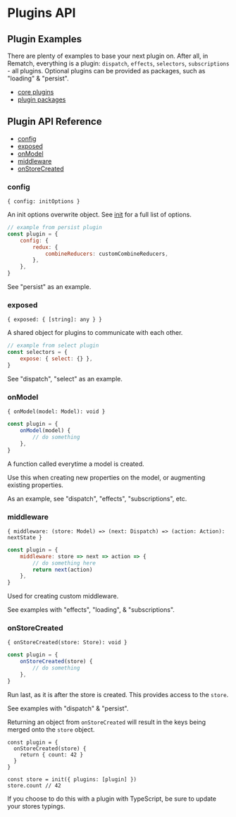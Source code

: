 # Plugins API

## Plugin Examples

There are plenty of examples to base your next plugin on. After all, in Rematch, everything is a plugin: `dispatch`, `effects`, `selectors`, `subscriptions` - all plugins. Optional plugins can be provided as packages, such as "loading" & "persist".

- [core plugins](https://github.com/rematch/rematch/tree/master/src/plugins)
- [plugin packages](https://github.com/rematch/rematch/tree/master/plugins)

## Plugin API Reference

- [config](api-reference/pluginsapi#config)
- [exposed](api-reference/pluginsapi#exposed)
- [onModel](api-reference/pluginsapi#onmodel)
- [middleware](api-reference/pluginsapi#middleware)
- [onStoreCreated](api-reference/pluginsapi#onstorecreated)

### config

`{ config: initOptions }`

An init options overwrite object. See [init](api.md#init) for a full list of options.

```javascript
// example from persist plugin
const plugin = {
	config: {
		redux: {
			combineReducers: customCombineReducers,
		},
	},
}
```

See "persist" as an example.

### exposed

`{ exposed: { [string]: any } }`

A shared object for plugins to communicate with each other.

```javascript
// example from select plugin
const selectors = {
	expose: { select: {} },
}
```

See "dispatch", "select" as an example.

### onModel

`{ onModel(model: Model): void }`

```javascript
const plugin = {
	onModel(model) {
		// do something
	},
}
```

A function called everytime a model is created.

Use this when creating new properties on the model, or augmenting existing properties.

As an example, see "dispatch", "effects", "subscriptions", etc.

### middleware

`{ middleware: (store: Model) => (next: Dispatch) => (action: Action): nextState }`

```javascript
const plugin = {
	middleware: store => next => action => {
		// do something here
		return next(action)
	},
}
```

Used for creating custom middleware.

See examples with "effects", "loading", & "subscriptions".

### onStoreCreated

`{ onStoreCreated(store: Store): void }`

```javascript
const plugin = {
	onStoreCreated(store) {
		// do something
	},
}
```

Run last, as it is after the store is created. This provides access to the `store`.

See examples with "dispatch" & "persist".

Returning an object from `onStoreCreated` will result in the keys being merged onto the `store` object.

```text
const plugin = {
  onStoreCreated(store) {
    return { count: 42 }
  }
}

const store = init({ plugins: [plugin] })
store.count // 42
```

If you choose to do this with a plugin with TypeScript, be sure to update your stores typings.

